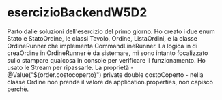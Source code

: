 # esercizioBackendW5D2

Parto dalle soluzioni dell'esercizio del primo giorno. Ho creato i due enum Stato e StatoOrdine, le classi Tavolo, Ordine, ListaOrdini, e la classe OrdineRunner che
implementa CommandLineRunner. La logica in di creaOrdine in OrdineRunner è da sistemare, mi sono intanto focalizzato sullo stampare qualcosa in console per verificare
il funzionamento. 
Ho usato le Stream per ripassarle.
La proprietà - @Value("${order.costocoperto}") private double costoCoperto - nella classe Ordine non prende il valore da application.properties, non capisco perchè.
